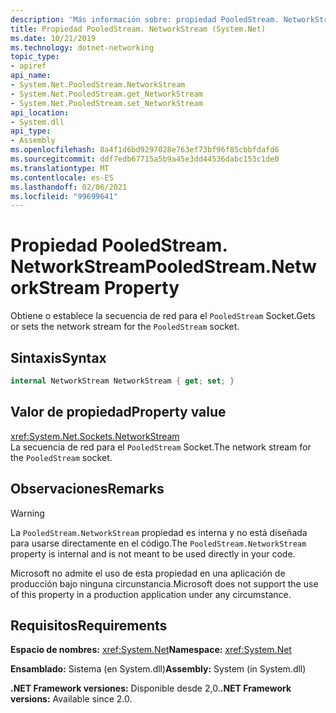 ```yaml
---
description: 'Más información sobre: propiedad PooledStream. NetworkStream'
title: Propiedad PooledStream. NetworkStream (System.Net)
ms.date: 10/21/2019
ms.technology: dotnet-networking
topic_type:
- apiref
api_name:
- System.Net.PooledStream.NetworkStream
- System.Net.PooledStream.get_NetworkStream
- System.Net.PooledStream.set_NetworkStream
api_location:
- System.dll
api_type:
- Assembly
ms.openlocfilehash: 8a4f1d6bd9297028e763ef73bf96f85cbbfdafd6
ms.sourcegitcommit: ddf7edb67715a5b9a45e3dd44536dabc153c1de0
ms.translationtype: MT
ms.contentlocale: es-ES
ms.lasthandoff: 02/06/2021
ms.locfileid: "99699641"
---
```

# <a name="pooledstreamnetworkstream-property"></a><span data-ttu-id="4c6ba-103">Propiedad PooledStream. NetworkStream</span><span class="sxs-lookup"><span data-stu-id="4c6ba-103">PooledStream.NetworkStream Property</span></span>

<span data-ttu-id="4c6ba-104">Obtiene o establece la secuencia de red para el `PooledStream` Socket.</span><span class="sxs-lookup"><span data-stu-id="4c6ba-104">Gets or sets the network stream for the `PooledStream` socket.</span></span>

## <a name="syntax"></a><span data-ttu-id="4c6ba-105">Sintaxis</span><span class="sxs-lookup"><span data-stu-id="4c6ba-105">Syntax</span></span>

```csharp
internal NetworkStream NetworkStream { get; set; }
```

## <a name="property-value"></a><span data-ttu-id="4c6ba-106">Valor de propiedad</span><span class="sxs-lookup"><span data-stu-id="4c6ba-106">Property value</span></span>

<xref:System.Net.Sockets.NetworkStream>  
<span data-ttu-id="4c6ba-107">La secuencia de red para el `PooledStream` Socket.</span><span class="sxs-lookup"><span data-stu-id="4c6ba-107">The network stream for the `PooledStream` socket.</span></span>

## <a name="remarks"></a><span data-ttu-id="4c6ba-108">Observaciones</span><span class="sxs-lookup"><span data-stu-id="4c6ba-108">Remarks</span></span>

> [!WARNING]
> <span data-ttu-id="4c6ba-109">La `PooledStream.NetworkStream` propiedad es interna y no está diseñada para usarse directamente en el código.</span><span class="sxs-lookup"><span data-stu-id="4c6ba-109">The `PooledStream.NetworkStream` property is internal and is not meant to be used directly in your code.</span></span>
>
> <span data-ttu-id="4c6ba-110">Microsoft no admite el uso de esta propiedad en una aplicación de producción bajo ninguna circunstancia.</span><span class="sxs-lookup"><span data-stu-id="4c6ba-110">Microsoft does not support the use of this property in a production application under any circumstance.</span></span>

## <a name="requirements"></a><span data-ttu-id="4c6ba-111">Requisitos</span><span class="sxs-lookup"><span data-stu-id="4c6ba-111">Requirements</span></span>

<span data-ttu-id="4c6ba-112">**Espacio de nombres:** <xref:System.Net></span><span class="sxs-lookup"><span data-stu-id="4c6ba-112">**Namespace:** <xref:System.Net></span></span>

<span data-ttu-id="4c6ba-113">**Ensamblado:** Sistema (en System.dll)</span><span class="sxs-lookup"><span data-stu-id="4c6ba-113">**Assembly:** System (in System.dll)</span></span>

<span data-ttu-id="4c6ba-114">**.NET Framework versiones:** Disponible desde 2,0.</span><span class="sxs-lookup"><span data-stu-id="4c6ba-114">**.NET Framework versions:** Available since 2.0.</span></span>
